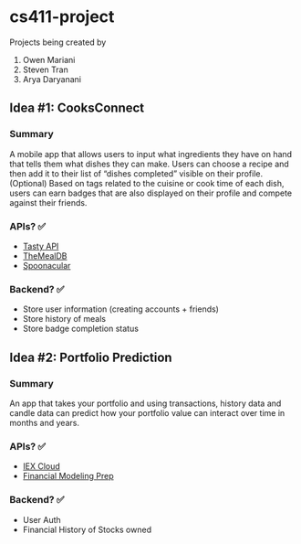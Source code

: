 # cs411-project
Projects being created by 
1. Owen Mariani
2. Steven Tran
3. Arya Daryanani
## Idea #1: CooksConnect 
### Summary 
A mobile app that allows users to input what ingredients they have on hand that tells them what dishes they can make. Users can choose a recipe and then add it to their list of “dishes completed” visible on their profile. 
(Optional) Based on tags related to the cuisine or cook time of each dish, users can earn badges that are also displayed on their profile and compete against their friends.

### APIs? ✅
- [Tasty API](https://rapidapi.com/apidojo/api/tasty/)
- [TheMealDB](https://www.themealdb.com/api.php)
- [Spoonacular](https://spoonacular.com/food-api/pricing)
### Backend? ✅
- Store user information (creating accounts + friends) 
- Store history of meals 
- Store badge completion status

## Idea #2: Portfolio Prediction
### Summary 
An app that takes your portfolio and using transactions, history data and candle data can predict how your portfolio value can interact over time in months and years.
### APIs? ✅
- [IEX Cloud](https://iexcloud.io/docs/api/)
- [Financial Modeling Prep](https://site.financialmodelingprep.com/developer/docs)
### Backend? ✅
- User Auth
- Financial History of Stocks owned


